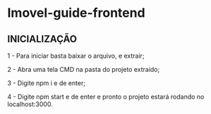 # Imovel-guide-frontend

## INICIALIZAÇÃO

1 - Para iniciar basta baixar o arquivo, e extrair;

2 - Abra uma tela CMD na pasta do projeto extraido;

3 - Digite npm i e de enter;

4 - Digite npm start e de enter e pronto o projeto estará rodando no localhost:3000.
